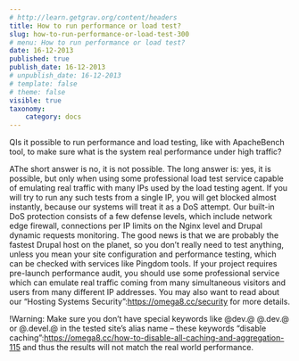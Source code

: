 ```yaml
---
# http://learn.getgrav.org/content/headers
title: How to run performance or load test?
slug: how-to-run-performance-or-load-test-300
# menu: How to run performance or load test?
date: 16-12-2013
published: true
publish_date: 16-12-2013
# unpublish_date: 16-12-2013
# template: false
# theme: false
visible: true
taxonomy:
    category: docs
---
```


<a name="info-q"></a>

QIs it possible to run performance and load testing, like with ApacheBench tool, to make sure what is the system real performance under high traffic?

<a name="info-a"></a>

AThe short answer is no, it is not possible. The long answer is: yes, it is possible, but only when using some professional load test service capable of emulating real traffic with many IPs used by the load testing agent. If you will try to run any such tests from a single IP, you will get blocked almost instantly, because our systems will treat it as a DoS attempt. Our built-in DoS protection consists of a few defense levels, which include network edge firewall, connections per IP limits on the Nginx level and Drupal dynamic requests monitoring. The good news is that we are probably the fastest Drupal host on the planet, so you don’t really need to test anything, unless you mean your site configuration and performance testing, which can be checked with services like Pingdom tools. If your project requires pre-launch performance audit, you should use some professional service which can emulate real traffic coming from many simultaneous visitors and users from many different IP addresses. You may also want to read about our “Hosting Systems Security”:https://omega8.cc/security for more details.

<a name="info-a"></a>

!Warning: Make sure you don’t have special keywords like @dev.@ @.dev.@ or @.devel.@ in the tested site’s alias name – these keywords “disable caching”:https://omega8.cc/how-to-disable-all-caching-and-aggregation-115 and thus the results will not match the real world performance.